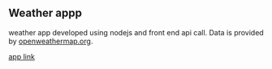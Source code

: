 ## Weather appp
weather app developed using nodejs and front end api call. Data is provided by [openweathermap.org](openweathermap.org).

[app link](http://weather-app-by-ns.herokuapp.com/)
